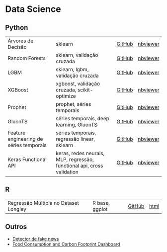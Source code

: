 # Data Science

## Python

<table>
 <tr>
  <td>Árvores de Decisão</td>
  <td>sklearn</td>
  <td><a href="/python/01_arvore_decisao.ipynb">GitHub</a></td>
  <td><a href="https://nbviewer.jupyter.org/github/jhklarcher/data-science/blob/master/python/01_arvore_decisao.ipynb">nbviewer</a></td>
 </tr>
 <tr>
  <td>Random Forests</td>
  <td>sklearn, validação cruzada</td>
  <td><a href="/python/02_random_forest.ipynb">GitHub</a></td>
  <td><a href="https://nbviewer.jupyter.org/github/jhklarcher/data-science/blob/master/python/02_random_forest.ipynb">nbviewer</a></td>
 </tr>
 <tr>
  <td>LGBM</td>
  <td>sklearn, lgbm, validação cruzada</td>
  <td><a href="/python/03_LGBM.ipynb">GitHub</a></td>
  <td><a href="https://nbviewer.jupyter.org/github/jhklarcher/data-science/blob/master/python/03_LGBM.ipynb">nbviewer</a></td>
 </tr>
 <tr>
  <td>XGBoost</td>
  <td>xgboost, validação cruzada, scikit-optimize</td>
  <td><a href="/python/04_xgboost.ipynb">GitHub</a></td>
  <td><a href="https://nbviewer.jupyter.org/github/jhklarcher/data-science/blob/master/python/04_xgboost.ipynb">nbviewer</a></td>
 </tr>
 <tr>
  <td>Prophet</td>
  <td>prophet, séries temporais</td>
  <td><a href="/python/05_prophet.ipynb">GitHub</a></td>
  <td><a href="https://nbviewer.jupyter.org/github/jhklarcher/data-science/blob/master/python/05_prophet.ipynb">nbviewer</a></td>
 </tr>
 <tr>
  <td>GluonTS</td>
  <td>séries temporais, deep learning, GluonTS</td>
  <td><a href="/python/06_deep_ts.ipynb">GitHub</a></td>
  <td><a href="https://nbviewer.jupyter.org/github/jhklarcher/data-science/blob/master/python/06_deep_ts.ipynb">nbviewer</a></td>
 </tr>
 <tr>
  <td>Feature engineering de séries temporais</td>
  <td>séries temporais, regressão linear, sklearn</td>
  <td><a href="/python/07_ts_linear_model.ipynb">GitHub</a></td>
  <td><a href="https://nbviewer.jupyter.org/github/jhklarcher/data-science/blob/master/python/07_ts_linear_model.ipynb">nbviewer</a></td>
 </tr>
 <tr>
  <td>Keras Functional API</td>
  <td>keras, redes neurais, MLP, regressão, functional api, cross validation</td>
  <td><a href="/python/08_keras_functional_api.ipynb">GitHub</a></td>
  <td><a href="https://nbviewer.jupyter.org/github/jhklarcher/data-science/blob/master/python/08_keras_functional_api.ipynb">nbviewer</a></td>
 </tr>
</table>

## R

<table>
  <tr>
  <td>Regressão Múltipla no Dataset Longley</td>
  <td>R base, ggplot</td>
  <td><a href="/R/01_regressao_multipla.Rmd">GitHub</a></td>
  <td><a href="https://jhklarcher.github.io/projects/R/01_regressao_multipla.html">html</a></td>
 </tr>
</table>

## Outros

- [Detector de fake news](https://jhklarcher.github.io/projects/detector_fake_news/)
- [Food Consumption and Carbon Footprint Dashboard](https://jhklarcher.github.io/projects/random/food_footprint.html)

